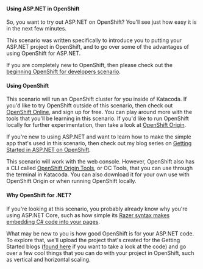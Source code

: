 #### Using ASP.NET in OpenShift

So, you want to try out ASP.NET on OpenShift? You'll see just how easy it is in the next few minutes.

This scenario was written specifically to introduce you to putting your ASP.NET project in OpenShift, and to go over some of the advantages of using OpenShift for ASP.NET.

If you are completely new to OpenShift, then please check out the [beginning OpenShift for developers scenario](https://openshift.katacoda.com/introduction/getting-started/).

#### Using OpenShift

This scenario will run an OpenShift cluster for you inside of Katacoda. If you'd like to try OpenShift outside of this scenario, then check out [OpenShift Online](http://openshift.com), and sign up for free. You can play around more with the tools that you'll be learning in this scenario. If you'd like to run OpenShift locally for further experimentation, then take a look at [OpenShift Origin](http://openshift.org).

If you're new to using ASP.NET and want to learn how to make the simple app that's used in this scenario, then check out my blog series on [Getting Started in ASP.NET on OpenShift](https://blog.openshift.com/asp-net-on-openshift-getting-started-in-asp-net/).

This scenario will work with the web console. However, OpenShift also has a CLI called [OpenShift Origin Tools](https://github.com/openshift/origin/releases/tag/v1.5.1), or OC Tools, that you can use through the terminal in Katacoda. You can also download it for your own use with OpenShift Origin or when running OpenShift locally.

#### Why OpenShift for .NET?

If you're looking at this scenario, you probably already know why you're using ASP.NET Core, such as how simple its [Razer syntax makes embedding C# code into your pages](https://docs.microsoft.com/en-us/aspnet/core/mvc/views/razor).

What may be new to you is how good OpenShift is for your ASP.NET code. To explore that, we'll upload the project that's created for the Getting Started blogs ([found here](https://github.com/openshift-evangelists/MeowWorld) if you want to take a look at the code) and go over a few cool things that you can do with your project in OpenShift, such as vertical and horizontal scaling.
